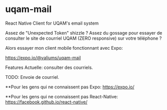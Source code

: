 # uqam-mail
React Native Client for UQAM's email system 

Assez de "Unexpected Token" shizzle ?
Assez du gossage pour essayer de consulter le site de courriel UQAM (ZERO responsive) sur votre téléphone ? 

Alors essayer mon client mobile fonctionnant avec Expo:

https://expo.io/@valiums/uqam-mail

Features Actuelle:
consulter des courriels.

TODO:
Envoie de courriel.


**Pour les gens qui ne connaissent pas Expo:
https://expo.io/

**Pour les gens qui ne connaissent pas React-Native:
https://facebook.github.io/react-native/
